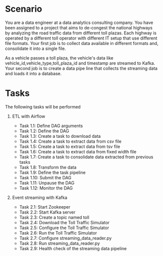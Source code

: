# Scenario
You are a data engineer at a data analytics consulting company. You have been assigned to a project that aims to de-congest the national highways by analyzing the road traffic data from different toll plazas. Each highway is operated by a different toll operator with different IT setup that use different file formats. Your first job is to collect data available in different formats and, consolidate it into a single file.

As a vehicle passes a toll plaza, the vehicle's data like vehicle_id,vehicle_type,toll_plaza_id and timestamp are streamed to Kafka. Your second job is to create a data pipe line that collects the streaming data and loads it into a database.

# Tasks
The following tasks will be performed
1. ETL with Airflow
   - Task 1.1: Define DAG arguments
   - Task 1.2: Define the DAG
   - Task 1.3: Create a task to download data
   - Task 1.4: Create a task to extract data from csv file
   - Task 1.5: Create a task to extract data from tsv file
   - Task 1.6: Create a task to extract data from fixed width file
   - Task 1.7: Create a task to consolidate data extracted from previous tasks
   - Task 1.8: Transform the data
   - Task 1.9: Define the task pipeline
   - Task 1.10: Submit the DAG
   - Task 1.11: Unpause the DAG
   - Task 1.12: Monitor the DAG

2. Event streaming with Kafka
   - Task 2.1: Start Zookeeper
   - Task 2.2: Start Kafka server
   - Task 2.3: Create a topic named toll
   - Task 2.4: Download the Toll Traffic Simulator
   - Task 2.5: Configure the Toll Traffic Simulator
   - Task 2.6: Run the Toll Traffic Simulator
   - Task 2.7: Configure streaming_data_reader.py
   - Task 2.8: Run streaming_data_reader.py
   - Task 2.9: Health check of the streaming data pipeline
